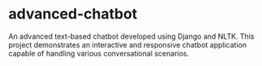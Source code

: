 # advanced-chatbot
An advanced text-based chatbot developed using Django and NLTK. This project demonstrates an interactive and responsive chatbot application capable of handling various conversational scenarios.
